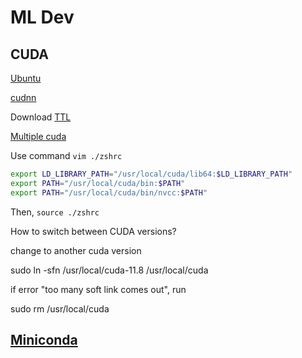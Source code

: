 # ML Dev

## CUDA

[Ubuntu ](https://developer.nvidia.com/cuda-11-8-0-download-archive?target_os=Linux&target_arch=x86_64&Distribution=Ubuntu)

[cudnn](https://docs.nvidia.com/deeplearning/cudnn/support-matrix/index.html)

Download [TTL](https://zhuanlan.zhihu.com/p/501473091)

[Multiple cuda](https://www.cnblogs.com/yhjoker/p/10972795.html)

Use command `vim ./zshrc`

```bash
export LD_LIBRARY_PATH="/usr/local/cuda/lib64:$LD_LIBRARY_PATH"
export PATH="/usr/local/cuda/bin:$PATH"
export PATH="/usr/local/cuda/bin/nvcc:$PATH"
```

Then, `source ./zshrc`


How to switch between CUDA versions?

change to another cuda version

sudo ln -sfn /usr/local/cuda-11.8 /usr/local/cuda


if error "too many soft link comes out", run

sudo rm /usr/local/cuda




## [Miniconda](https://docs.conda.io/projects/miniconda/en/latest/miniconda-install.html)







## 
